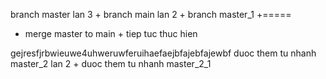 branch master lan 3 + branch main lan 2 + branch master_1 +=====
+ merge master to main  + tiep tuc thuc hien

gejresfjrbwieuwe4uhweruwferuihaefaejbfajebfajewbf
duoc them tu nhanh master_2 lan 2 + duoc them tu nhanh master_2_1
